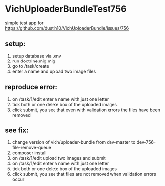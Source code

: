 # VichUploaderBundleTest756

simple test app for https://github.com/dustin10/VichUploaderBundle/issues/756

setup:
-----------

1. setup database via .env
2. run doctrine:mig:mig
2. go to /task/create
3. enter a name and upload two image files

reproduce error:
------------
1. on /task/1/edit enter a name with just one letter
2. tick both or one delete box of the uploaded images
3. click submit, you see that even with validation errors the files have been removed

see fix:
------------
1. change version of vich/uploader-bundle from dev-master to dev-756-file-remove-queue
2. composer install
3. on /task/1/edit upload two images and submit
4. on /task/1/edit enter a name with just one letter
5. tick both or one delete box of the uploaded images
6. click submit, you see that files are not removed when validation errors occur
